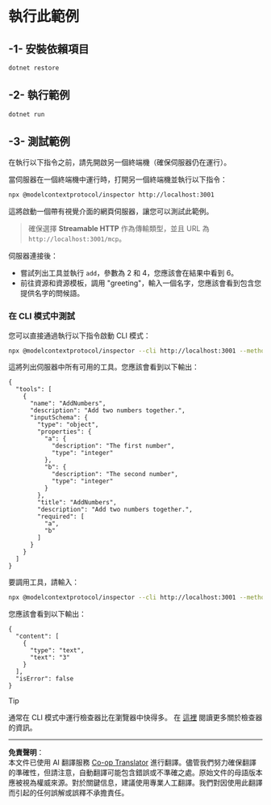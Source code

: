 <!--
CO_OP_TRANSLATOR_METADATA:
{
  "original_hash": "dde4e32e4b55ef4962c411b39d2340a7",
  "translation_date": "2025-09-03T15:58:58+00:00",
  "source_file": "03-GettingStarted/06-http-streaming/solution/dotnet/README.md",
  "language_code": "mo"
}
-->
# 執行此範例

## -1- 安裝依賴項目

```bash
dotnet restore
```

## -2- 執行範例

```bash
dotnet run
```

## -3- 測試範例

在執行以下指令之前，請先開啟另一個終端機（確保伺服器仍在運行）。

當伺服器在一個終端機中運行時，打開另一個終端機並執行以下指令：

```bash
npx @modelcontextprotocol/inspector http://localhost:3001
```

這將啟動一個帶有視覺介面的網頁伺服器，讓您可以測試此範例。

> 確保選擇 **Streamable HTTP** 作為傳輸類型，並且 URL 為 `http://localhost:3001/mcp`。

伺服器連接後：

- 嘗試列出工具並執行 `add`，參數為 2 和 4，您應該會在結果中看到 6。
- 前往資源和資源模板，調用 "greeting"，輸入一個名字，您應該會看到包含您提供名字的問候語。

### 在 CLI 模式中測試

您可以直接通過執行以下指令啟動 CLI 模式：

```bash 
npx @modelcontextprotocol/inspector --cli http://localhost:3001 --method tools/list
```

這將列出伺服器中所有可用的工具。您應該會看到以下輸出：

```text
{
  "tools": [
    {
      "name": "AddNumbers",
      "description": "Add two numbers together.",
      "inputSchema": {
        "type": "object",
        "properties": {
          "a": {
            "description": "The first number",
            "type": "integer"
          },
          "b": {
            "description": "The second number",
            "type": "integer"
          }
        },
        "title": "AddNumbers",
        "description": "Add two numbers together.",
        "required": [
          "a",
          "b"
        ]
      }
    }
  ]
}
```

要調用工具，請輸入：

```bash
npx @modelcontextprotocol/inspector --cli http://localhost:3001 --method tools/call --tool-name AddNumbers --tool-arg a=1 --tool-arg b=2
```

您應該會看到以下輸出：

```text
{
  "content": [
    {
      "type": "text",
      "text": "3"
    }
  ],
  "isError": false
}
```

> [!TIP]
> 通常在 CLI 模式中運行檢查器比在瀏覽器中快得多。
> 在 [這裡](https://github.com/modelcontextprotocol/inspector) 閱讀更多關於檢查器的資訊。

---

**免責聲明**：  
本文件已使用 AI 翻譯服務 [Co-op Translator](https://github.com/Azure/co-op-translator) 進行翻譯。儘管我們努力確保翻譯的準確性，但請注意，自動翻譯可能包含錯誤或不準確之處。原始文件的母語版本應被視為權威來源。對於關鍵信息，建議使用專業人工翻譯。我們對因使用此翻譯而引起的任何誤解或誤釋不承擔責任。